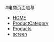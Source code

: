 #电商页面临摹

- [HOME](http://kisnows.com/F2E-practice/shopping-page/home.html)
- [ProductCategory](http://kisnows.com/F2E-practice/shopping-page/ProductCategory.html)
- [Products](http://kisnows.com/F2E-practice/shopping-page/products.html)
- [screen](http://kisnows.com/F2E-practice/shopping-page/screen.html)